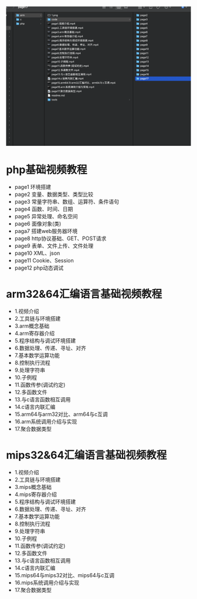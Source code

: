 ![](1.png)

# php基础视频教程
* page1 环境搭建
* page2 变量、数据类型、类型比较
* page3 常量字符串、数组、运算符、条件语句
* page4 函数、时间、日期
* page5 异常处理、命名空间
* page6 面像对象(类)
* paga7 搭建web服务器环境
* page8 http协议基础、GET、POST请求
* page9 表单、文件上传、文件处理
* page10 XML、json
* page11 Cookie、Session
* page12 php动态调试


# arm32&64汇编语言基础视频教程
* 1.视频介绍
* 2.工具链与环境搭建
* 3.arm概念基础
* 4.arm寄存器介绍
* 5.程序结构与调试环境搭建
* 6.数据处理、传递、寻址、对齐
* 7.基本数学运算功能
* 8.控制执行流程
* 9.处理字符串
* 10.子例程
* 11.函数传参(调试约定)
* 12.多函数文件
* 13.与c语言函数相互调用
* 14.c语言内联汇编
* 15.arm64与arm32对比、arm64与c互调
* 16.arm系统调用介绍与实现
* 17.聚合数据类型

# mips32&64汇编语言基础视频教程
* 1.视频介绍
* 2.工具链与环境搭建
* 3.mips概念基础
* 4.mips寄存器介绍
* 5.程序结构与调试环境搭建
* 6.数据处理、传递、寻址、对齐
* 7.基本数学运算功能
* 8.控制执行流程
* 9.处理字符串
* 10.子例程
* 11.函数传参(调试约定)
* 12.多函数文件
* 13.与c语言函数相互调用
* 14.c语言内联汇编
* 15.mips64与mips32对比、mips64与c互调
* 16.mips系统调用介绍与实现
* 17.聚合数据类型




